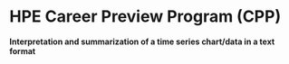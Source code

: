 # HPE Career Preview Program (CPP)

**Interpretation and summarization of a time series chart/data in a text format**
